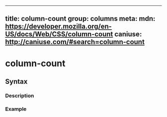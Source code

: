 
  ---
  title: column-count
  group: columns
  meta:
    mdn: https://developer.mozilla.org/en-US/docs/Web/CSS/column-count
    caniuse: http://caniuse.com/#search=column-count
  ---

  # column-count
  <!--- Introduction for column-count, keep it brief and set the overall context -->

  ## Syntax
  <!--- Introduce the various syntax for column-count -->

  ### Description
  <!--- For each major section of syntax, provide a description explaining its usage further -->

  ### Example
  <!--- Provide code examples for the syntax block you're currently describing -->